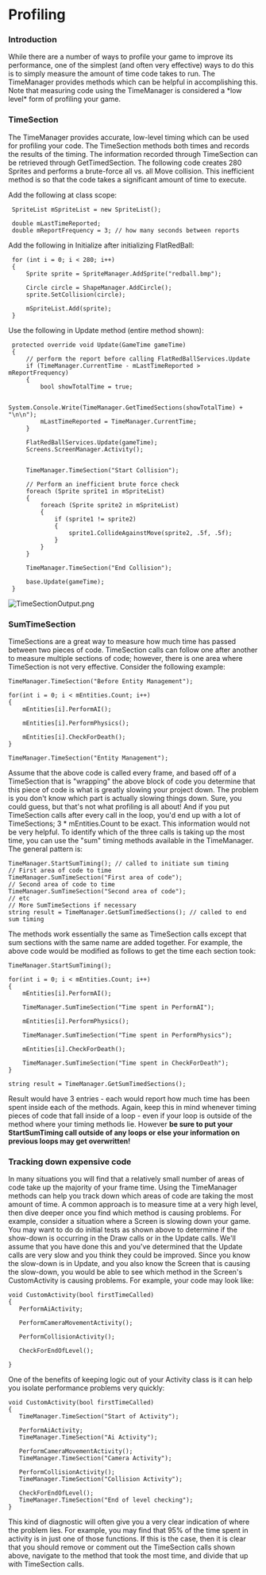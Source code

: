 # Profiling

### Introduction

While there are a number of ways to profile your game to improve its performance, one of the simplest (and often very effective) ways to do this is to simply measure the amount of time code takes to run. The TimeManager provides methods which can be helpful in accomplishing this. Note that measuring code using the TimeManager is considered a \*low level\* form of profiling your game.

### TimeSection

The TimeManager provides accurate, low-level timing which can be used for profiling your code. The TimeSection methods both times and records the results of the timing. The information recorded through TimeSection can be retrieved through GetTimedSection. The following code creates 280 Sprites and performs a brute-force all vs. all Move collision. This inefficient method is so that the code takes a significant amount of time to execute.

Add the following at class scope:

```
 SpriteList mSpriteList = new SpriteList();

 double mLastTimeReported;
 double mReportFrequency = 3; // how many seconds between reports  
```

Add the following in Initialize after initializing FlatRedBall:

```
 for (int i = 0; i < 280; i++)
 {
     Sprite sprite = SpriteManager.AddSprite("redball.bmp");

     Circle circle = ShapeManager.AddCircle();
     sprite.SetCollision(circle);

     mSpriteList.Add(sprite);
 }
```

Use the following in Update method (entire method shown):

```
 protected override void Update(GameTime gameTime)
 {
     // perform the report before calling FlatRedBallServices.Update
     if (TimeManager.CurrentTime - mLastTimeReported > mReportFrequency)
     {
         bool showTotalTime = true;

         System.Console.Write(TimeManager.GetTimedSections(showTotalTime) + "\n\n");
         mLastTimeReported = TimeManager.CurrentTime;
     }

     FlatRedBallServices.Update(gameTime);
     Screens.ScreenManager.Activity();


     TimeManager.TimeSection("Start Collision");

     // Perform an inefficient brute force check
     foreach (Sprite sprite1 in mSpriteList)
     {
         foreach (Sprite sprite2 in mSpriteList)
         {
             if (sprite1 != sprite2)
             {
                 sprite1.CollideAgainstMove(sprite2, .5f, .5f);
             }
         }
     }

     TimeManager.TimeSection("End Collision");

     base.Update(gameTime);
 }
```

![TimeSectionOutput.png](../../../media/migrated\_media-TimeSectionOutput.png)

### SumTimeSection

TimeSections are a great way to measure how much time has passed between two pieces of code. TimeSection calls can follow one after another to measure multiple sections of code; however, there is one area where TimeSection is not very effective. Consider the following example:

```
TimeManager.TimeSection("Before Entity Management");

for(int i = 0; i < mEntities.Count; i++)
{
    mEntities[i].PerformAI();

    mEntities[i].PerformPhysics();

    mEntities[i].CheckForDeath();
}

TimeManager.TimeSection("Entity Management");
```

Assume that the above code is called every frame, and based off of a TimeSection that is "wrapping" the above block of code you determine that this piece of code is what is greatly slowing your project down. The problem is you don't know which part is actually slowing things down. Sure, you could guess, but that's not what profiling is all about! And if you put TimeSection calls after every call in the loop, you'd end up with a lot of TimeSections; 3 \* mEntities.Count to be exact. This information would not be very helpful. To identify which of the three calls is taking up the most time, you can use the "sum" timing methods available in the TimeManager. The general pattern is:

```
TimeManager.StartSumTiming(); // called to initiate sum timing
// First area of code to time
TimeManager.SumTimeSection("First area of code");
// Second area of code to time
TimeManager.SumTimeSection("Second area of code");
// etc
// More SumTimeSections if necessary
string result = TimeManager.GetSumTimedSections(); // called to end sum timing
```

The methods work essentially the same as TimeSection calls except that sum sections with the same name are added together. For example, the above code would be modified as follows to get the time each section took:

```
TimeManager.StartSumTiming();

for(int i = 0; i < mEntities.Count; i++)
{
    mEntities[i].PerformAI();

    TimeManager.SumTimeSection("Time spent in PerformAI");

    mEntities[i].PerformPhysics();

    TimeManager.SumTimeSection("Time spent in PerformPhysics");

    mEntities[i].CheckForDeath();

    TimeManager.SumTimeSection("Time spent in CheckForDeath");
}

string result = TimeManager.GetSumTimedSections();
```

Result would have 3 entries - each would report how much time has been spent inside each of the methods. Again, keep this in mind whenever timing pieces of code that fall inside of a loop - even if your loop is outside of the method where your timing methods lie. However **be sure to put your StartSumTiming call outside of any loops or else your information on previous loops may get overwritten!**

### Tracking down expensive code

In many situations you will find that a relatively small number of areas of code take up the majority of your frame time. Using the TimeManager methods can help you track down which areas of code are taking the most amount of time. A common approach is to measure time at a very high level, then dive deeper once you find which method is causing problems. For example, consider a situation where a Screen is slowing down your game. You may want to do do initial tests as shown above to determine if the show-down is occurring in the Draw calls or in the Update calls. We'll assume that you have done this and you've determined that the Update calls are very slow and you think they could be improved. Since you know the slow-down is in Update, and you also know the Screen that is causing the slow-down, you would be able to see which method in the Screen's CustomActivity is causing problems. For example, your code may look like:

```
void CustomActivity(bool firstTimeCalled)
{
   PerformAiActivity;

   PerformCameraMovementActivity();

   PerformCollisionActivity();

   CheckForEndOfLevel();

}
```

One of the benefits of keeping logic out of your Activity class is it can help you isolate performance problems very quickly:

```
void CustomActivity(bool firstTimeCalled)
{
   TimeManager.TimeSection("Start of Activity");

   PerformAiActivity;
   TimeManager.TimeSection("Ai Activity");

   PerformCameraMovementActivity();
   TimeManager.TimeSection("Camera Activity");

   PerformCollisionActivity();
   TimeManager.TimeSection("Collision Activity");

   CheckForEndOfLevel();
   TimeManager.TimeSection("End of level checking");
}
```

This kind of diagnostic will often give you a very clear indication of where the problem lies. For example, you may find that 95% of the time spent in activity is in just one of those functions. If this is the case, then it is clear that you should remove or comment out the TimeSection calls shown above, navigate to the method that took the most time, and divide that up with TimeSection calls.
